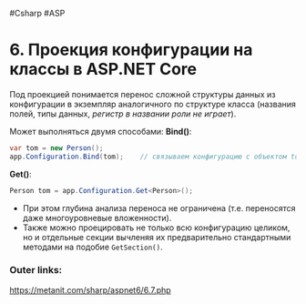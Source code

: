 #Csharp #ASP

# 6. Проекция конфигурации на классы в ASP.NET Core

Под проекцией понимается перенос сложной структуры данных из конфигурации в экземпляр аналогичного по структуре класса (названия полей, типы данных, *регистр в названии роли не играет*).

Может выполняться двумя способами:
**Bind()**:
```csharp
var tom = new Person();
app.Configuration.Bind(tom);    // связываем конфигурацию с объектом tom
```

**Get()**:
```csharp
Person tom = app.Configuration.Get<Person>();
```

- При этом глубина анализа переноса не ограничена (т.е. переносятся даже многоуровневые вложенности).
- Также можно проецировать не только всю конфигурацию целиком, но и отдельные секции вычленяя их предварительно стандартными методами на подобие `GetSection()`.

### Outer links:
https://metanit.com/sharp/aspnet6/6.7.php